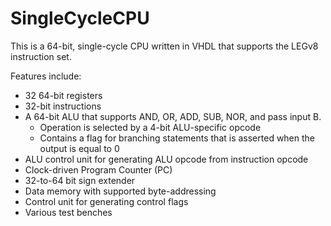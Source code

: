 # SingleCycleCPU
This is a 64-bit, single-cycle CPU written in VHDL that supports the LEGv8 instruction set.

Features include:
- 32 64-bit registers
- 32-bit instructions
- A 64-bit ALU that supports AND, OR, ADD, SUB, NOR, and pass input B. 
  - Operation is selected by a 4-bit ALU-specific opcode
  - Contains a flag for branching statements that is asserted when the output is equal to 0
- ALU control unit for generating ALU opcode from instruction opcode
- Clock-driven Program Counter (PC)
- 32-to-64 bit sign extender
- Data memory with supported byte-addressing
- Control unit for generating control flags
- Various test benches

